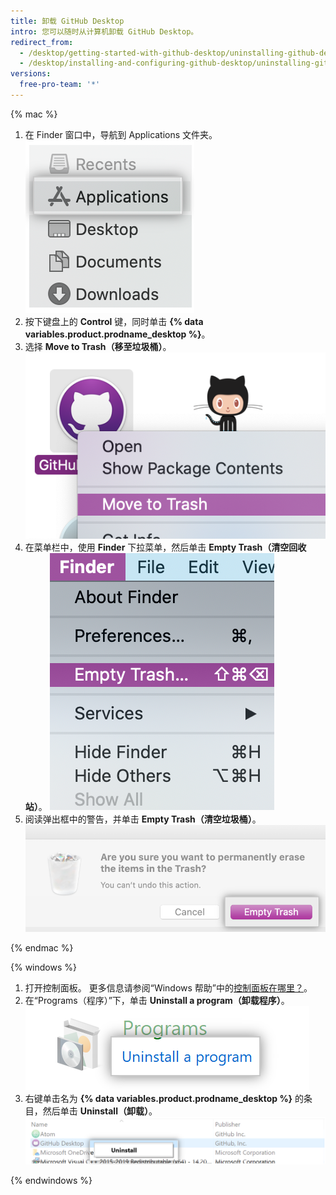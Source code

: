 ```yaml
---
title: 卸载 GitHub Desktop
intro: 您可以随时从计算机卸载 GitHub Desktop。
redirect_from:
  - /desktop/getting-started-with-github-desktop/uninstalling-github-desktop
  - /desktop/installing-and-configuring-github-desktop/uninstalling-github-desktop
versions:
  free-pro-team: '*'
---
```

{% mac %}

1. 在 Finder 窗口中，导航到 Applications 文件夹。 ![Finder 窗口中的 Applications 文件夹](/assets/images/help/desktop/applications-folder.png)
2. 按下键盘上的 **Control** 键，同时单击 **{% data variables.product.prodname_desktop %}**。
3. 选择 **Move to Trash（移至垃圾桶）**。 ![Move to Trash（移到回收站）选项](/assets/images/help/desktop/mac-move-to-trash.png)
4. 在菜单栏中，使用 **Finder** 下拉菜单，然后单击 **Empty Trash（清空回收站）**。 ![菜单栏中的 Empty Trash（清空回收站）选项](/assets/images/help/desktop/mac-empty-trash-menu.png)
5. 阅读弹出框中的警告，并单击 **Empty Trash（清空垃圾桶）**。 ![Empty Trash（清空回收站）按钮](/assets/images/help/desktop/mac-empty-trash-button.png)

{% endmac %}

{% windows %}

1. 打开控制面板。 更多信息请参阅“Windows 帮助”中的[控制面板在哪里？](https://support.microsoft.com/en-us/help/13764/windows-where-is-control-panel)。
2. 在“Programs（程序）”下，单击 **Uninstall a program（卸载程序）**。 ![控制面板中的 Uninstall a Program（卸载程序）选项](/assets/images/help/desktop/windows-uninstall-a-program.png)
3. 右键单击名为 **{% data variables.product.prodname_desktop %}** 的条目，然后单击 **Uninstall（卸载）**。 ![卸载选项](/assets/images/help/desktop/windows-click-uninstall.png)

{% endwindows %}
